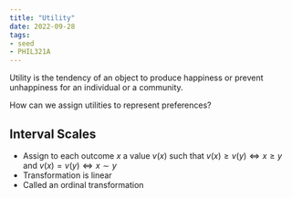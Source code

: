 ```yaml
---
title: "Utility"
date: 2022-09-28
tags:
- seed
- PHIL321A
---
```


Utility is the tendency of an object to produce happiness or prevent unhappiness for an individual or a community. 

How can we assign utilities to represent preferences?

## Interval Scales
- Assign to each outcome $x$ a value $v(x)$ such that $v(x) \geq v(y) \iff x \geq y$ and $v(x) = v(y) \iff x \sim y$
- Transformation is linear
- Called an ordinal transformation